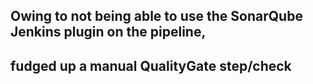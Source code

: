 ## Owing to not being able to use the SonarQube Jenkins plugin on the pipeline,
## fudged up a manual QualityGate step/check